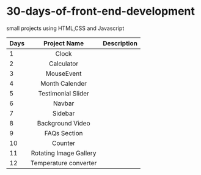# 30-days-of-front-end-development
small projects using HTML,CSS and Javascript

|Days | Project Name  | Description |
|:----|:--------------:|-------------:|
|  1  | Clock  | | Shows the real time from the system.:|
 | 2  | Calculator  | | Which does calculation using basic Arithmetic operators with the numbers from 0 to 9.:|
|  3  | MouseEvent   | | Which shows the exact location of mouse pointer on the screen.:|
|  4  | Month Calender   | | Shows the Current month's calender with Weekdays and Dates  :|
|  5  | Testimonial Slider | | It is a plugin that allows users to display testimonials from customers on their website.:|
|  6  | Navbar  | |A bar, usually at the top of a web page, offering a number of links to help the user to navigate.:|
|  7  | Sidebar  | |A narrow vertical area that is located alongside the main display area, typically containing related information or navigation options.:|
|  8  | Background Video  | | Background videos are short,looping snippets of video which play on webpages(often on the homepage) and add a cinematic view.:|
|  9  | FAQs Section  | | A list of questions and answers about a particular subject, especially one giving basic information for users of a website.:|
|  10  | Counter  | | A device used for counting.:|
|  11  | Rotating Image Gallery  | | It helps to group the images in a 3D effect and user-friendly view in the web page.:|
|  12  | Temperature converter  | | The process of transforming values measured in one unit to values in another units.(Celsius,Fahrenheit and Kelvin).:|



